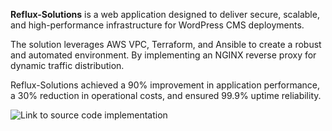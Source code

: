 **Reflux-Solutions** is a web application designed to deliver secure, scalable, and high-performance infrastructure for WordPress CMS deployments. 

The solution leverages AWS VPC, Terraform, and Ansible to create a robust and automated environment. By implementing an NGINX reverse proxy for dynamic traffic distribution.

Reflux-Solutions achieved a 90% improvement in application performance, a 30% reduction in operational costs, and ensured 99.9% uptime reliability.


![Link to source code implementation](https://github.com/Goddhi/source-code-AUTOMATE-INFRASTRUCTURE-WITH-IAC-USING-TERRAFORM-PART-4)